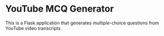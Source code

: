 # YouTube MCQ Generator

This is a Flask application that generates multiple-choice questions from YouTube video transcripts.